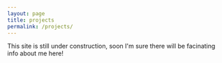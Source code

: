 ```yaml
---
layout: page
title: projects
permalink: /projects/
---
```


This site is still under construction, soon I'm sure there will be facinating 
info about me here!